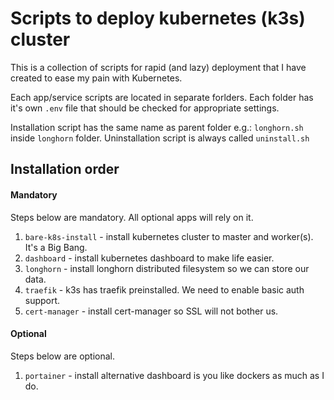 # Scripts to deploy kubernetes (k3s) cluster
This is a collection of scripts for rapid (and lazy) deployment that I have created to ease my pain with Kubernetes.

Each app/service scripts are located in separate forlders. Each folder has it's own `.env` file that should be checked for appropriate settings. 

Installation script has the same name as parent folder e.g.: `longhorn.sh` inside `longhorn` folder. Uninstallation script is always called `uninstall.sh`

## Installation order

#### Mandatory
Steps below are mandatory. All optional apps will rely on it.
1. `bare-k8s-install` - install kubernetes cluster to master and worker(s). It's a Big Bang.
2. `dashboard` - install kubernetes dashboard to make life easier.
3. `longhorn` - install longhorn distributed filesystem so we can store our data.
4. `traefik` - k3s has traefik preinstalled. We need to enable basic auth support.
5. `cert-manager` - install cert-manager so SSL will not bother us.

#### Optional
Steps below are optional.
1. `portainer` - install alternative dashboard is you like dockers as much as I do.
